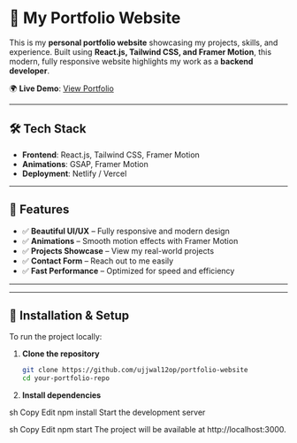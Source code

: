 # 🚀 My Portfolio Website

This is my **personal portfolio website** showcasing my projects, skills, and experience. Built using **React.js, Tailwind CSS, and Framer Motion**, this modern, fully responsive website highlights my work as a **backend developer**.

🌍 **Live Demo**: [View Portfolio](https://ujjwalportfoliowebsite.netlify.app/)

---

## 🛠️ Tech Stack

- **Frontend**: React.js, Tailwind CSS, Framer Motion  
- **Animations**: GSAP, Framer Motion  
- **Deployment**: Netlify / Vercel  

---



## 🎯 Features

- ✅ **Beautiful UI/UX** – Fully responsive and modern design  
- ✅ **Animations** – Smooth motion effects with Framer Motion  
- ✅ **Projects Showcase** – View my real-world projects  
- ✅ **Contact Form** – Reach out to me easily  
- ✅ **Fast Performance** – Optimized for speed and efficiency  

---


---

## 🚀 Installation & Setup

To run the project locally:

1. **Clone the repository**  
   ```sh
   git clone https://github.com/ujjwal12op/portfolio-website
   cd your-portfolio-repo

2. **Install dependencies**

sh
Copy
Edit
npm install
Start the development server

sh
Copy
Edit
npm start
The project will be available at http://localhost:3000.


